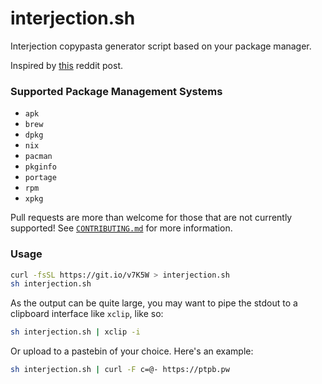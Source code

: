 # interjection.sh
Interjection copypasta generator script based on your package manager.

Inspired by [this](https://www.reddit.com/r/linuxmasterrace/comments/6glb85/sorry_stallman/diraclm/) reddit post.

### Supported Package Management Systems

* `apk`
* `brew`
* `dpkg`
* `nix`
* `pacman`
* `pkginfo`
* `portage`
* `rpm`
* `xpkg`

Pull requests are more than welcome for those that are not currently supported! See [`CONTRIBUTING.md`](https://github.com/JoshuaRLi/interjection.sh/blob/master/CONTRIBUTING.md) for more information.


### Usage

```sh
curl -fsSL https://git.io/v7K5W > interjection.sh
sh interjection.sh
```

As the output can be quite large, you may want to pipe the stdout to a clipboard interface like `xclip`, like so:

```sh
sh interjection.sh | xclip -i
```

Or upload to a pastebin of your choice. Here's an example:

```sh
sh interjection.sh | curl -F c=@- https://ptpb.pw
```
